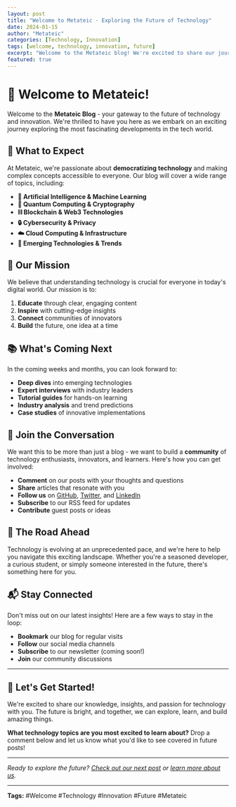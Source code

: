 ```yaml
---
layout: post
title: "Welcome to Metateic - Exploring the Future of Technology"
date: 2024-01-15
author: "Metateic"
categories: [Technology, Innovation]
tags: [welcome, technology, innovation, future]
excerpt: "Welcome to the Metateic blog! We're excited to share our journey exploring cutting-edge technology and innovation with you."
featured: true
---
```


# 🚀 Welcome to Metateic!

Welcome to the **Metateic Blog** - your gateway to the future of technology and innovation. We're thrilled to have you here as we embark on an exciting journey exploring the most fascinating developments in the tech world.

## 🌟 What to Expect

At Metateic, we're passionate about **democratizing technology** and making complex concepts accessible to everyone. Our blog will cover a wide range of topics, including:

- **🤖 Artificial Intelligence & Machine Learning**
- **🔮 Quantum Computing & Cryptography**
- **⛓️ Blockchain & Web3 Technologies**
- **🔒 Cybersecurity & Privacy**
- **☁️ Cloud Computing & Infrastructure**
- **🚀 Emerging Technologies & Trends**

## 🎯 Our Mission

We believe that understanding technology is crucial for everyone in today's digital world. Our mission is to:

1. **Educate** through clear, engaging content
2. **Inspire** with cutting-edge insights
3. **Connect** communities of innovators
4. **Build** the future, one idea at a time

## 📚 What's Coming Next

In the coming weeks and months, you can look forward to:

- **Deep dives** into emerging technologies
- **Expert interviews** with industry leaders
- **Tutorial guides** for hands-on learning
- **Industry analysis** and trend predictions
- **Case studies** of innovative implementations

## 🤝 Join the Conversation

We want this to be more than just a blog - we want to build a **community** of technology enthusiasts, innovators, and learners. Here's how you can get involved:

- **Comment** on our posts with your thoughts and questions
- **Share** articles that resonate with you
- **Follow us** on [GitHub](https://github.com/metateic), [Twitter](https://twitter.com/metateic), and [LinkedIn](https://linkedin.com/company/metateic)
- **Subscribe** to our RSS feed for updates
- **Contribute** guest posts or ideas

## 🔮 The Road Ahead

Technology is evolving at an unprecedented pace, and we're here to help you navigate this exciting landscape. Whether you're a seasoned developer, a curious student, or simply someone interested in the future, there's something here for you.

## 📬 Stay Connected

Don't miss out on our latest insights! Here are a few ways to stay in the loop:

- **Bookmark** our blog for regular visits
- **Follow** our social media channels
- **Subscribe** to our newsletter (coming soon!)
- **Join** our community discussions

---

## 🎉 Let's Get Started!

We're excited to share our knowledge, insights, and passion for technology with you. The future is bright, and together, we can explore, learn, and build amazing things.

**What technology topics are you most excited to learn about?** Drop a comment below and let us know what you'd like to see covered in future posts!

---

*Ready to explore the future? [Check out our next post](/posts/) or [learn more about us](https://metateic.com).*

---

**Tags:** #Welcome #Technology #Innovation #Future #Metateic
